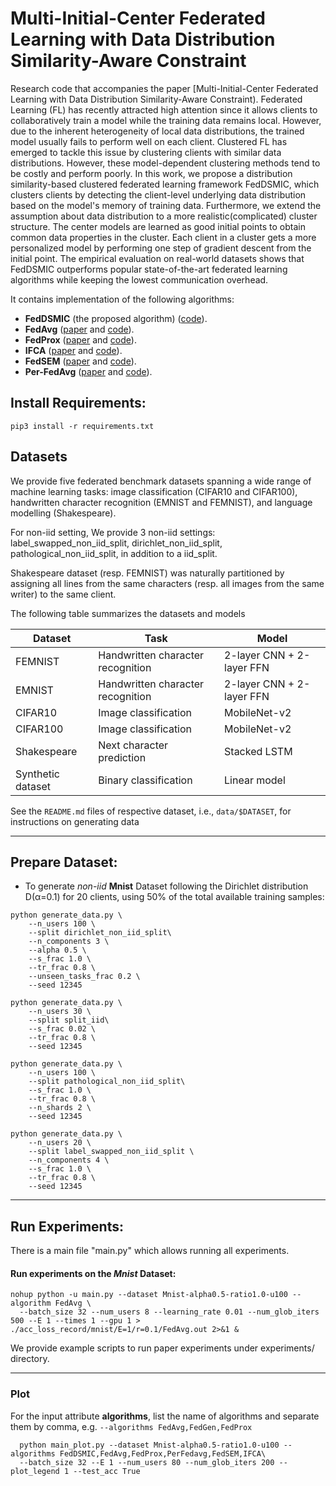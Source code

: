 # Multi-Initial-Center Federated Learning with Data Distribution Similarity-Aware Constraint	

Research code that accompanies the paper [Multi-Initial-Center Federated Learning with Data Distribution Similarity-Aware Constraint).
Federated Learning (FL) has recently attracted high attention since it allows clients to collaboratively train a model while the training data remains local. However, due to the inherent heterogeneity of local data distributions, the trained model usually fails to perform well on each client. Clustered FL has emerged to tackle this issue by clustering clients with similar data distributions. However, these model-dependent clustering methods tend to be costly and perform poorly. In this work, we propose a distribution similarity-based clustered federated learning framework FedDSMIC, which clusters clients by detecting the client-level underlying data distribution based on the model's memory of training data. Furthermore, we extend the assumption about data distribution to a more realistic(complicated) cluster structure. The center models are learned as good initial points to obtain common data properties in the cluster. Each client in a cluster gets a more personalized model by performing one step of gradient descent from the initial point. The empirical evaluation on real-world datasets shows that FedDSMIC outperforms popular state-of-the-art federated learning algorithms while keeping the lowest communication overhead.

It contains implementation of the following algorithms:
* **FedDSMIC** (the proposed algorithm) ([code](https://github.com/zhuangdizhu/FedGen/blob/main/FLAlgorithms/servers/serverFedDSMIC.py)).
* **FedAvg** ([paper](https://arxiv.org/pdf/1602.05629.pdf) and [code](https://github.com/zhuangdizhu/FedGen/blob/main/FLAlgorithms/servers/serveravg.py)).
* **FedProx** ([paper](https://arxiv.org/pdf/1812.06127.pdf) and [code](https://github.com/zhuangdizhu/FedGen/blob/main/FLAlgorithms/servers/serverFedProx.py)).
* **IFCA** ([paper](https://arxiv.org/pdf/1812.06127.pdf) and [code](https://github.com/zhuangdizhu/FedGen/blob/main/FLAlgorithms/servers/serverIFCA.py)).
* **FedSEM** ([paper](https://arxiv.org/pdf/1812.06127.pdf) and [code](https://github.com/zhuangdizhu/FedGen/blob/main/FLAlgorithms/servers/serverFedSEM.py)).
* **Per-FedAvg** ([paper](https://arxiv.org/pdf/1812.06127.pdf) and [code](https://github.com/zhuangdizhu/FedGen/blob/main/FLAlgorithms/servers/serverFedSEM.py)).

## Install Requirements:
```pip3 install -r requirements.txt```

## Datasets

We provide five federated benchmark datasets spanning a wide range
of machine learning tasks: image classification (CIFAR10 and CIFAR100),
handwritten character recognition (EMNIST and FEMNIST), and language
modelling (Shakespeare).

For non-iid setting, We provide 3 non-iid settings: label_swapped_non_iid_split, dirichlet_non_iid_split, pathological_non_iid_split, in addition to a iid_split.

Shakespeare dataset (resp. FEMNIST) was naturally partitioned by assigning
all lines from the same characters (resp. all images from the same writer)
to the same client.  

The following table summarizes the datasets and models

|Dataset         | Task |  Model |
| ------------------  |  ------|------- |
| FEMNIST   |     Handwritten character recognition       |     2-layer CNN + 2-layer FFN  |
| EMNIST    |    Handwritten character recognition     |      2-layer CNN + 2-layer FFN     |
| CIFAR10   |     Image classification        |      MobileNet-v2 |
| CIFAR100    |     Image classification         |      MobileNet-v2  |
| Shakespeare |     Next character prediction        |      Stacked LSTM    |
| Synthetic dataset| Binary classification | Linear model | 

See the `README.md` files of respective dataset, i.e., `data/$DATASET`,
for instructions on generating data

----
## Prepare Dataset: 

* To generate *non-iid* **Mnist** Dataset following the Dirichlet distribution D(&alpha;=0.1) for 20 clients, using 50% of the total available training samples:

```
python generate_data.py \
    --n_users 100 \
    --split dirichlet_non_iid_split\
    --n_components 3 \
    --alpha 0.5 \
    --s_frac 1.0 \
    --tr_frac 0.8 \
    --unseen_tasks_frac 0.2 \
    --seed 12345  
```

```
python generate_data.py \
    --n_users 30 \
    --split split_iid\
    --s_frac 0.02 \
    --tr_frac 0.8 \
    --seed 12345 
```

```
python generate_data.py \
    --n_users 100 \
    --split pathological_non_iid_split\
    --s_frac 1.0 \
    --tr_frac 0.8 \
    --n_shards 2 \
    --seed 12345 
```

```
python generate_data.py \
    --n_users 20 \
    --split label_swapped_non_iid_split \
    --n_components 4 \
    --s_frac 1.0 \
    --tr_frac 0.8 \
    --seed 12345  
```

    
----
## Run Experiments: 

There is a main file "main.py" which allows running all experiments.

#### Run experiments on the *Mnist* Dataset:
```
nohup python -u main.py --dataset Mnist-alpha0.5-ratio1.0-u100 --algorithm FedAvg \
  --batch_size 32 --num_users 8 --learning_rate 0.01 --num_glob_iters 500 --E 1 --times 1 --gpu 1 > ./acc_loss_record/mnist/E=1/r=0.1/FedAvg.out 2>&1 &
```
We provide example scripts to run paper experiments under experiments/ directory.

----

### Plot
For the input attribute **algorithms**, list the name of algorithms and separate them by comma, e.g. `--algorithms FedAvg,FedGen,FedProx`
```
  python main_plot.py --dataset Mnist-alpha0.5-ratio1.0-u100 --algorithms FedDSMIC,FedAvg,FedProx,PerFedavg,FedSEM,IFCA\
  --batch_size 32 --E 1 --num_users 80 --num_glob_iters 200 --plot_legend 1 --test_acc True 
```
